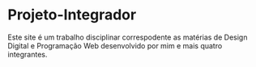 # Projeto-Integrador
Este site é um trabalho disciplinar correspodente as matérias de Design Digital e Programação Web desenvolvido por mim e mais quatro integrantes.
